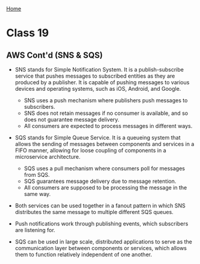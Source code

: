 [Home](../README.md)

# Class 19

## AWS Cont'd (SNS & SQS)

- SNS stands for Simple Notification System. It is a publish-subscribe service that pushes messages to subscribed entities as they are produced by a publisher. It is capable of pushing messages to various devices and operating systems, such as iOS, Android, and Google.
  - SNS uses a push mechanism where publishers push messages to subscribers.
  - SNS does not retain messages if no consumer is available, and so does not guarantee message delivery.
  - All consumers are expected to process messages in different ways.

- SQS stands for Simple Queue Service. It is a queueing system that allows the sending of messages between components and services in a FIFO manner, allowing for loose coupling of components in a microservice architecture.
  - SQS uses a pull mechanism where consumers poll for messages from SQS.
  - SQS guarantees message delivery due to message retention.
  - All consumers are supposed to be processing the message in the same way.

- Both services can be used together in a fanout pattern in which SNS distributes the same message to multiple different SQS queues.
- Push notifications work through publishing events, which subscribers are listening for.
- SQS can be used in large scale, distributed applications to serve as the communication layer between components or services, which allows them to function relatively independent of one another.
